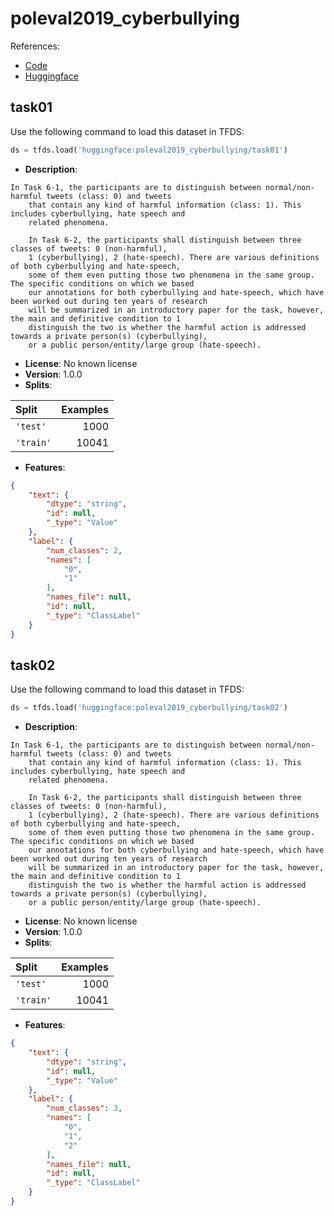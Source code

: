 # poleval2019_cyberbullying

References:

*   [Code](https://github.com/huggingface/datasets/blob/master/datasets/poleval2019_cyberbullying)
*   [Huggingface](https://huggingface.co/datasets/poleval2019_cyberbullying)


## task01


Use the following command to load this dataset in TFDS:

```python
ds = tfds.load('huggingface:poleval2019_cyberbullying/task01')
```

*   **Description**:

```
In Task 6-1, the participants are to distinguish between normal/non-harmful tweets (class: 0) and tweets
    that contain any kind of harmful information (class: 1). This includes cyberbullying, hate speech and
    related phenomena.

    In Task 6-2, the participants shall distinguish between three classes of tweets: 0 (non-harmful),
    1 (cyberbullying), 2 (hate-speech). There are various definitions of both cyberbullying and hate-speech,
    some of them even putting those two phenomena in the same group. The specific conditions on which we based
    our annotations for both cyberbullying and hate-speech, which have been worked out during ten years of research
    will be summarized in an introductory paper for the task, however, the main and definitive condition to 1
    distinguish the two is whether the harmful action is addressed towards a private person(s) (cyberbullying),
    or a public person/entity/large group (hate-speech).
```

*   **License**: No known license
*   **Version**: 1.0.0
*   **Splits**:

Split  | Examples
:----- | -------:
`'test'` | 1000
`'train'` | 10041

*   **Features**:

```json
{
    "text": {
        "dtype": "string",
        "id": null,
        "_type": "Value"
    },
    "label": {
        "num_classes": 2,
        "names": [
            "0",
            "1"
        ],
        "names_file": null,
        "id": null,
        "_type": "ClassLabel"
    }
}
```



## task02


Use the following command to load this dataset in TFDS:

```python
ds = tfds.load('huggingface:poleval2019_cyberbullying/task02')
```

*   **Description**:

```
In Task 6-1, the participants are to distinguish between normal/non-harmful tweets (class: 0) and tweets
    that contain any kind of harmful information (class: 1). This includes cyberbullying, hate speech and
    related phenomena.

    In Task 6-2, the participants shall distinguish between three classes of tweets: 0 (non-harmful),
    1 (cyberbullying), 2 (hate-speech). There are various definitions of both cyberbullying and hate-speech,
    some of them even putting those two phenomena in the same group. The specific conditions on which we based
    our annotations for both cyberbullying and hate-speech, which have been worked out during ten years of research
    will be summarized in an introductory paper for the task, however, the main and definitive condition to 1
    distinguish the two is whether the harmful action is addressed towards a private person(s) (cyberbullying),
    or a public person/entity/large group (hate-speech).
```

*   **License**: No known license
*   **Version**: 1.0.0
*   **Splits**:

Split  | Examples
:----- | -------:
`'test'` | 1000
`'train'` | 10041

*   **Features**:

```json
{
    "text": {
        "dtype": "string",
        "id": null,
        "_type": "Value"
    },
    "label": {
        "num_classes": 3,
        "names": [
            "0",
            "1",
            "2"
        ],
        "names_file": null,
        "id": null,
        "_type": "ClassLabel"
    }
}
```


